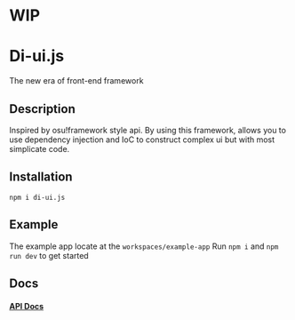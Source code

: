 # WIP

# Di-ui.js
The new era of front-end framework

## Description
Inspired by osu!framework style api.
By using this framework, allows you to use dependency injection and IoC to construct complex ui but with most simplicate code. 

## Installation
`npm i di-ui.js`

## Example
The example app locate at the `workspaces/example-app`
Run `npm i` and `npm run dev` to get started

## Docs
#### [API Docs](https://normalid-awa.github.io/di-ui.js/)
	
